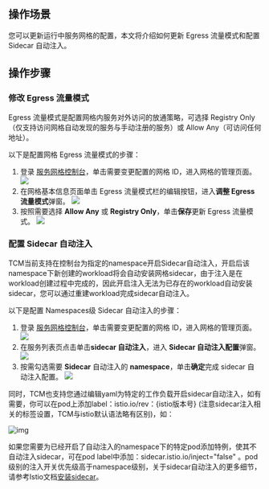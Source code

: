 ## 操作场景
您可以更新运行中服务网格的配置，本文将介绍如何更新 Egress 流量模式和配置 Sidecar 自动注入。


## 操作步骤

### 修改 Egress 流量模式

Egress 流量模式是配置网格内服务对外访问的放通策略，可选择 Registry Only（仅支持访问网格自动发现的服务与手动注册的服务）或 Allow Any（可访问任何地址）。

以下是配置网格 Egress 流量模式的步骤：

1. 登录 [服务网格控制台](https://console.cloud.tencent.com/tke2/mesh)，单击需要变更配置的网格 ID，进入网格的管理页面。
![](https://qcloudimg.tencent-cloud.cn/raw/c6dc859ba3eef984187211bc38bca516.png)
2. 在网格基本信息页面单击 Egress 流量模式栏的编辑按钮，进入**调整 Egress 流量模式**弹窗。
![](https://qcloudimg.tencent-cloud.cn/raw/7e16d22d58d40c81bd301ac74fcf9992.png)
3. 按照需要选择 **Allow Any** 或 **Registry Only**，单击**保存**更新 Egress 流量模式。
![](https://qcloudimg.tencent-cloud.cn/raw/7e6b2cccecf4ae8ebb9b8460e9b00e6d.png)

### 配置 Sidecar 自动注入

TCM当前支持在控制台为指定的namespace开启Sidecar自动注入，开启后该namespace下新创建的workload将会自动安装网格sidecar，由于注入是在workload创建过程中完成的，因此开启注入无法为已存在的workload自动安装sidecar，您可以通过重建workload完成sidecar自动注入。

以下是配置 Namespaces级 Sidecar 自动注入的步骤：

1. 登录 [服务网格控制台](https://console.cloud.tencent.com/tke2/mesh)，单击需要变更配置的网格 ID，进入网格的管理页面。
![](https://main.qcloudimg.com/raw/9819f5fe4e1f93ece8d16373e89b7d5d.png)
2. 在服务列表页点击单击**sidecar 自动注入**，进入 **Sidecar 自动注入配置**弹窗。
![](https://qcloudimg.tencent-cloud.cn/raw/c8bf61103153ab513497a6450fcaf144.png)
3. 按需勾选需要 **Sidecar** 自动注入的 **namespace**，单击**确定**完成 sidecar 自动注入配置。
![](https://qcloudimg.tencent-cloud.cn/raw/cd5a6e1843f684e0edb3b854fc80ed97.png)

同时，TCM也支持您通过编辑yaml为特定的工作负载开启sidecar自动注入，如有需要，你可以在pod上添加label：istio.io/rev：{istio版本号} (注意sidecar注入相关的标签设置，TCM与istio默认语法略有区别)，如：

![img](https://qcloudimg.tencent-cloud.cn/raw/e82a35473c7029445160eaed75e96834.png)

如果您需要为已经开启了自动注入的namespace下的特定pod添加特例，使其不自动注入sidecar，可在pod label中添加：sidecar.istio.io/inject="false" 。pod级别的注入开关优先级高于namespace级别，关于sidecar自动注入的更多细节，请参考Istio文档[安装sidecar](https://istio.io/latest/zh/docs/setup/additional-setup/sidecar-injection/)。